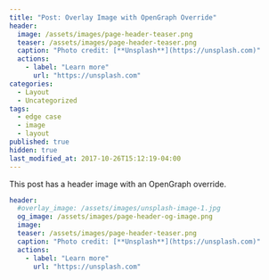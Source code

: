 ```yaml
---
title: "Post: Overlay Image with OpenGraph Override"
header:
  image: /assets/images/page-header-teaser.png
  teaser: /assets/images/page-header-teaser.png
  caption: "Photo credit: [**Unsplash**](https://unsplash.com)"
  actions:
    - label: "Learn more"
      url: "https://unsplash.com"
categories:
  - Layout
  - Uncategorized
tags:
  - edge case
  - image
  - layout
published: true
hidden: true
last_modified_at: 2017-10-26T15:12:19-04:00
---
```


This post has a header image with an OpenGraph override.

```yaml
header:
  #overlay_image: /assets/images/unsplash-image-1.jpg
  og_image: /assets/images/page-header-og-image.png
  image:
  teaser: /assets/images/page-header-teaser.png
  caption: "Photo credit: [**Unsplash**](https://unsplash.com)"
  actions:
    - label: "Learn more"
      url: "https://unsplash.com"
```